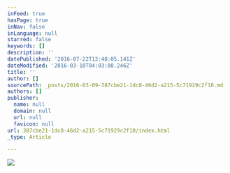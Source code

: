 ```yaml
---
inFeed: true
hasPage: true
inNav: false
inLanguage: null
starred: false
keywords: []
description: ''
datePublished: '2016-07-22T12:48:05.141Z'
dateModified: '2016-03-10T04:03:08.246Z'
title: ''
author: []
sourcePath: _posts/2016-03-09-387cbe21-1dc8-46d2-a215-5c71929c2f10.md
authors: []
publisher:
  name: null
  domain: null
  url: null
  favicon: null
url: 387cbe21-1dc8-46d2-a215-5c71929c2f10/index.html
_type: Article

---
```

![](https://s3-us-west-2.amazonaws.com/the-grid-img/p/a4b9f6c136459db8f08f0dbf9a7dc20bd83e318c.jpg)